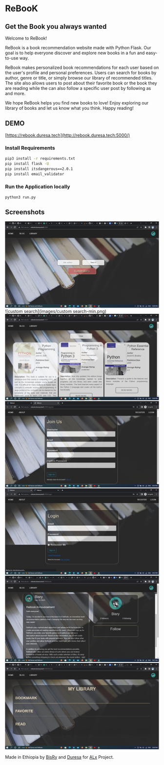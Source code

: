 # ReBooK
## Get the Book you always wanted

Welcome to ReBook!

ReBook is a book recommendation website made with Python Flask. Our goal is to help everyone discover and explore new books in a fun and easy-to-use way. 

ReBook makes personalized book recommendations for each user based on the user's profile and personal preferences. Users can search for books by author, genre or title, or simply browse our library of recommended titles. The site also allows users to post about their favorite book or the book they are reading while the can also follow a specific user post by following as and more. 

We hope ReBook helps you find new books to love! Enjoy exploring our library of books and let us know what you think. Happy reading!

## DEMO
[https://rebook.duresa.tech](http://rebook.duresa.tech:5000/)
### Install Requirements
```bash
pip3 install -r requirements.txt
pip install flask -U
pip install itsdangerous==2.0.1
pip install email_validator
```

### Run the Application locally
```
python3 run.py
```

## Screenshots
![landing](images/landing-min.png)
![custom search](images/custom search-min.png)
![search](images/search-min.png)
![register](images/register-min.png)
![login](images/login-min.png)
![blog](images/blog-min.png)
![library](images/library-min.png)

Made in Ethiopia by [BisRy](https://github.com/bisryy) and [Duresa](https://github.com/duressa-feyissa) for [ALx](https://alx.app) Project.
